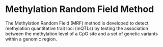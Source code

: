 # Methylation Random Field Method
The Methylation Random Field (MRF) method is developed to detect methylation quantitative trait loci (mQTLs) by testing the association between the methylation level of a CpG site and a set of genetic variants within a genomic region.
